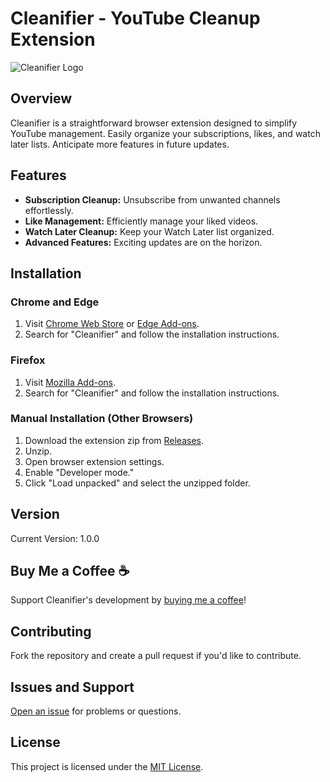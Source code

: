 # Cleanifier - YouTube Cleanup Extension

![Cleanifier Logo](https://i.imgur.com/1tmtK3Z.png)

## Overview

Cleanifier is a straightforward browser extension designed to simplify YouTube management. Easily organize your subscriptions, likes, and watch later lists. Anticipate more features in future updates.

## Features

- **Subscription Cleanup:** Unsubscribe from unwanted channels effortlessly.
- **Like Management:** Efficiently manage your liked videos.
- **Watch Later Cleanup:** Keep your Watch Later list organized.
- **Advanced Features:** Exciting updates are on the horizon.

## Installation

### Chrome and Edge

1. Visit [Chrome Web Store](https://chrome.google.com/webstore/) or [Edge Add-ons](https://microsoftedge.microsoft.com/addons/Microsoft-Edge-Extensions-Home/).
2. Search for "Cleanifier" and follow the installation instructions.

### Firefox

1. Visit [Mozilla Add-ons](https://addons.mozilla.org/).
2. Search for "Cleanifier" and follow the installation instructions.

### Manual Installation (Other Browsers)

1. Download the extension zip from [Releases](https://github.com/armanicdev/Cleanifier/releases).
2. Unzip.
3. Open browser extension settings.
4. Enable "Developer mode."
5. Click "Load unpacked" and select the unzipped folder.

## Version

Current Version: 1.0.0

## Buy Me a Coffee ☕️

Support Cleanifier's development by [buying me a coffee](https://www.buymeacoffee.com/arman.cron)!

## Contributing

Fork the repository and create a pull request if you'd like to contribute.

## Issues and Support

[Open an issue](https://github.com/armanicdev/Cleanifier/issues) for problems or questions.

## License

This project is licensed under the [MIT License](LICENSE).